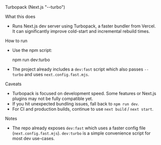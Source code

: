 Turbopack (Next.js "--turbo")

What this does

- Runs Next.js dev server using Turbopack, a faster bundler from Vercel. It can significantly improve cold-start and incremental rebuild times.

How to run

- Use the npm script:

  npm run dev:turbo

- The project already includes a `dev:fast` script which also passes `--turbo` and uses `next.config.fast.mjs`.

Caveats

- Turbopack is focused on development speed. Some features or Next.js plugins may not be fully compatible yet.
- If you hit unexpected bundling issues, fall back to `npm run dev`.
- For CI and production builds, continue to use `next build` / `next start`.

Notes

- The repo already exposes `dev:fast` which uses a faster config file (`next.config.fast.mjs`). `dev:turbo` is a simple convenience script for most dev use-cases.
